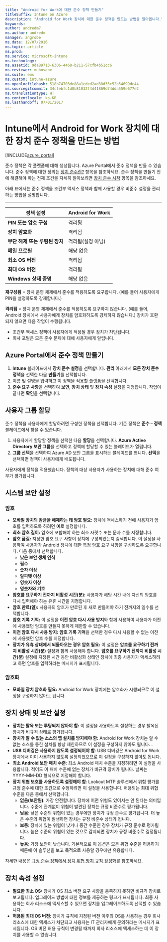 ```yaml
---
title: "Android for Work에 대한 준수 정책 만들기"
titleSuffix: Intune on Azure
description: "Android for Work 장치에 대한 준수 정책을 만드는 방법을 알아봅니다.\""
keywords: 
author: andredm7
ms.author: andredm
manager: angrobe
ms.date: 12/07/2016
ms.topic: article
ms.prod: 
ms.service: microsoft-intune
ms.technology: 
ms.assetid: 9da89713-6306-4468-b211-57cfb4b51cc6
ms.reviewer: muhosabe
ms.suite: ems
ms.custom: intune-azure
ms.openlocfilehash: 518b74703de88a1cded2ad38d33c52b54699dc44
ms.sourcegitcommit: 34cfebfc1d8b81032f4d41869d74dda559e677e2
ms.translationtype: HT
ms.contentlocale: ko-KR
ms.lasthandoff: 07/01/2017
---
```

# <a name="how-to-create-a-device-compliance-policy-for-android-for-work-devices-in-intune"></a>Intune에서 Android for Work 장치에 대한 장치 준수 정책을 만드는 방법


[!INCLUDE[azure_portal](./includes/azure_portal.md)]

준수 정책은 각 플랫폼에 대해 생성됩니다.  Azure Portal에서 준수 정책을 만들 수 있습니다. 준수 정책에 대한 정의는 [장치 준수란?](device-compliance.md) 항목을 참조하세요. 준수 정책을 만들기 전에 해결해야 하는 전제 조건을 자세히 알아보려면 [장치 준수 시작](device-compliance-get-started.md) 항목을 참조하세요.

아래 표에서는 준수 정책을 조건부 액세스 정책과 함께 사용할 경우 비준수 설정을 관리하는 방법을 설명합니다.

--------------------------

|**정책 설정**| **Android for Work** |
| --- | --- |
| **PIN 또는 암호 구성** |  격리됨 |
| **장치 암호화** |  격리됨 |
| **무단 해제 또는 루팅된 장치** | 격리됨(설정 아님) |
| **메일 프로필** | 해당 없음 |
| **최소 OS 버전** | 격리됨 |
| **최대 OS 버전** | 격리됨 |
| **Windows 상태 증명** |해당 없음 |

**재구성됨** = 장치 운영 체제에서 준수를 적용하도록 요구합니다. (예를 들어 사용자에게 PIN을 설정하도록 강제합니다.)

**격리됨** = 장치 운영 체제에서 준수를 적용하도록 요구하지 않습니다. (예를 들어, Android 장치에서 사용자에게 장치를 암호화하도록 강제하지 않습니다.) 장치가 호환되지 않으면 다음 작업이 수행됩니다.

- 조건부 액세스 정책이 사용자에게 적용될 경우 장치가 차단됩니다.
- 회사 포털은 모든 준수 문제에 대해 사용자에게 알립니다.

## <a name="create-a-compliance-policy-in-the-azure-portal"></a>Azure Portal에서 준수 정책 만들기

1. **Intune** 블레이드에서 **장치 준수 설정**을 선택합니다. **관리** 아래에서 **모든 장치 준수 정책**을 선택한 다음 **만들기**를 선택합니다.
2. 이름 및 설명을 입력하고 이 정책을 적용할 플랫폼을 선택합니다.
3. **준수 요구 사항**을 선택하여 **보안**, **장치 상태** 및 **장치 속성** 설정을 지정합니다. 작업이 끝나면 **확인**을 선택합니다.

<!--- 4. Choose **Actions for noncompliance** to say what actions should happen when a device is determined as noncompliant with this policy.
5. In the **Actions for noncompliance** blade, choose **Add** to create a new action.  The action parameters blade allows you to specify the action, email recipients that should receive the notification in addition to the user of the device, and the content of the notification that you want to send.
6. The message template option allows you to create several custom emails depending on when the action is set to take. For example, you can create a message for notifications that are sent for the first time and a different message for final warning before access is blocked. The custom messages that you create can be used for all your device compliance policy.
7. Specify the **Grace period** which determines when that action to take place.  For example, you may want to send a notification as soon as the device is evaluated as noncompliant, but allow some time before enforcing the conditional access policy to block access to company resources like SharePoint online.
8. Choose **Add** to finish creating the action.
9. You can create multiple actions and the sequence in which they should occur. Choose **Ok** when you are finished creating all the actions.--->

## <a name="assign-user-groups"></a>사용자 그룹 할당

준수 정책을 사용자에게 할당하려면 구성한 정책을 선택합니다. 기존 정책은 **준수 – 정책** 블레이드에서 찾을 수 있습니다.

1. 사용자에게 할당할 정책을 선택한 다음 **할당**을 선택합니다. **Azure Active Directory 보안 그룹**을 선택하고 정책에 할당할 수 있는 블레이드가 열립니다.
2. **그룹 선택**을 선택하여 Azure AD 보안 그룹을 표시하는 블레이드를 엽니다.  **선택**을 선택하면 정책이 사용자에게 배포됩니다.

사용자에게 정책을 적용했습니다.  정책의 대상 사용자가 사용하는 장치에 대해 준수 여부가 평가됩니다.

<!--- ##  Compliance policy settings--->

## <a name="system-security-settings"></a>시스템 보안 설정

### <a name="password"></a>암호

- **모바일 장치의 잠금을 해제하는 데 암호 필요:** 장치에 액세스하기 전에 사용자가 암호를 입력하도록 하려면 **예**로 설정합니다.
- **최소 암호 길이:** 암호에 포함해야 하는 최소 자릿수 또는 문자 수를 지정합니다.
- **암호 품질:** 지정한 암호 요구 사항이 장치에 구성되었는지 검색합니다. 이 설정을 사용하여 사용자가 Android 장치에 대한 특정 암호 요구 사항을 구성하도록 요구합니다. 다음 중에서 선택합니다.
  - **낮은 보안 생체 인식**
  - **필수**
  - **숫자 이상**
  - **알파벳 이상**
  - **영숫자 이상**
  - **영숫자와 기호**
- **암호를 요구하기 전까지 비활성 시간(분):** 사용자가 해당 시간 내에 자신의 암호를 다시 입력해야 하는 유휴 시간을 지정합니다.
- **암호 만료(일):** 사용자의 암호가 만료된 후 새로 만들어야 하기 전까지의 일수를 선택합니다.
- **암호 기록 기억:** 이 설정을 **이전 암호 다시 사용 방지**와 함께 사용하여 사용자가 이전에 사용했던 암호를 만들지 못하게 제한할 수 있습니다.
- **이전 암호 다시 사용 방지:** **암호 기록 기억**을 선택한 경우 다시 사용할 수 없는 이전에 사용했던 암호 수를 지정합니다.
- **장치가 유휴 상태에서 되돌아오는 경우 암호 필요:** 이 설정은 **암호를 요구하기 전까지 비활성 시간(분)** 설정과 함께 사용해야 합니다. **암호를 요구하기 전까지 비활성 시간(분)** 설정에 지정된 시간 동안 비활성화 상태인 장치에 최종 사용자가 액세스하려고 하면 암호를 입력하라는 메시지가 표시됩니다.


### <a name="encryption"></a>암호화

- **모바일 장치 암호화 필요:** Android for Work 장치에는 암호화가 시행되므로 이 설정을 구성하지 않아도 됩니다.


## <a name="device-health-and-security-settings"></a>장치 상태 및 보안 설정

- **장치는 탈옥 또는 루팅되지 않아야 함:** 이 설정을 사용하도록 설정하는 경우 탈옥된 장치가 비규격 상태로 평가됩니다.
- **장치가 알 수 없는 소스의 앱 설치를 방지해야 함:** Android for Work 장치는 알 수 없는 소스를 통한 설치를 항상 제한하므로 이 설정을 구성하지 않아도 됩니다. .
- **USB 디버깅은 사용하지 않도록 설정되어야 함**: USB 디버깅은 Android for Work 장치에서 이미 사용하지 않도록 설정되었으므로 이 설정을 구성하지 않아도 됩니다.
- **최소 Android 보안 패치 수준**: 최소 Android 패치 수준을 지정하려면 이 설정을 사용합니다. 적어도 이 패치 수준에 없는 장치가 비규격 장치가 됩니다. 날짜는 YYYY-MM-DD 형식으로 지정해야 합니다.
- **장치 위협 보호를 사용하도록 설정해야 함**: Lookout MTP 솔루션에서 위험 평가를 규정 준수에 대한 조건으로 수행하려면 이 설정을 사용합니다. 허용되는 최대 위협 수준을 다음 중에서 선택합니다.
  - **없음(보안됨)**: 가장 안전합니다. 장치에 어떤 위협도 있어서는 안 된다는 의미입니다. 수준에 관계없이 위협이 발견된 장치는 규정 비준수로 평가됩니다.
  - **낮음**: 낮은 수준의 위협이 있는 경우에만 장치가 규정 준수로 평가됩니다. 더 높은 수준의 위협이 발생하면 장치는 규정 비준수 상태가 됩니다.
  - **보통**: 장치에 있는 위협이 낮거나 중간 수준인 경우 장치가 규정 준수로 평가됩니다. 높은 수준의 위협이 있는 것으로 감지되면 장치가 규정 비준수로 결정됩니다.
  - **높음**: 가장 보안이 낮습니다. 기본적으로 이 옵션은 모든 위협 수준을 허용하기 때문에 이 솔루션을 보고 목적으로 사용할 경우에만 유용합니다.

자세한 내용은 [규정 준수 정책에서 장치 위협 방지 규칙 활성화](https://docs.microsoft.com/intune-classic/deploy-use/enable-device-threat-protection-rule-in-compliance-policy)를 참조하세요.

## <a name="device-property-settings"></a>장치 속성 설정

- **필요한 최소 OS:** 장치가 OS 최소 버전 요구 사항을 충족하지 못하면 비규격 장치로 보고됩니다. 업그레이드 방법에 대한 정보를 제공하는 링크가 표시됩니다. 최종 사용자는 회사 리소스에 액세스할 수 있으면 장치를 업그레이드하도록 선택할 수 있습니다.
- **허용된 최대 OS 버전:** 장치가 규칙에 지정된 버전 이후의 OS를 사용하는 경우 회사 리소스에 대한 액세스가 차단되고 사용자는 IT 관리자에게 문의하라는 메시지가 표시됩니다. OS 버전 허용 규칙이 변경될 때까지 회사 리소스에 액세스하는 데 이 장치를 사용할 수 없습니다.

<!--- ## Next steps

[How to monitor device compliance](device-compliance-monitor.md)--->
